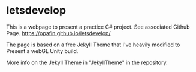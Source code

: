 # letsdevelop
This is a webpage to present a practice C# project.
See associated Github Page. https://opafin.github.io/letsdevelop/

The page is based on a free Jekyll Theme that I've heavily modified to
Present a webGL Unity build.

More info on the Jekyll Theme in "JekyllTheme" in the repository.

